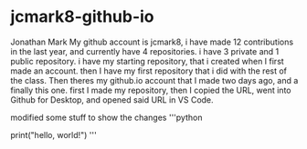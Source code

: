# jcmark8-github-io

Jonathan Mark
My github account is jcmark8, i have made 12 contributions in the last year, and currently have 4 repositories.
i have 3 private and 1 public repository. i have my starting repository, that i created when I first made an account. then I have my first repository that i did with the rest of the class. Then theres my github.io account that I made two days ago, and a finally this one. 
first I made my repository, then I copied the URL, went into Github for Desktop, and opened said URL in VS Code.

modified some stuff to show the changes
'''python

print("hello, world!")
'''